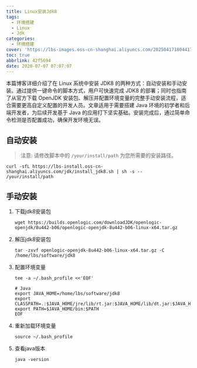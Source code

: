 ```yaml
---
title: Linux安装Jdk8
tags:
  - 环境搭建
  - Linux
  - Jdk
categories:
  - 环境搭建
cover: 'https://lbs-images.oss-cn-shanghai.aliyuncs.com/20250417180441788.png'
toc: true
abbrlink: 42f5694
date: 2020-07-07 07:07:07
---
```


本篇博客详细介绍了在 Linux 系统中安装 JDK8 的两种方式：自动安装和手动安装。通过提供一键命令的脚本方式，用户可快速完成 JDK8 的部署；同时也指南了从官方下载 OpenJDK 安装包、解压并配置环境变量的完整手动安装流程，适合需要更高自定义配置的开发人员。文章适用于需要搭建 Java 环境的初学者和后端开发者，为后续开发基于 Java 的应用打下坚实基础。安装完成后，通过简单命令检测是否配置成功，确保开发环境无误。

<!-- more -->

## 自动安装

> 注意: 请修改脚本中的 `/your/install/path` 为您所需要的安装路径。

```shell
curl -sfL https://lbs-install.oss-cn-shanghai.aliyuncs.com/jdk/install_jdk8.sh | sh -s -- /your/install/path
```

## 手动安装

1. 下载jdk8安装包

    ```
    wget https://builds.openlogic.com/downloadJDK/openlogic-openjdk/8u442-b06/openlogic-openjdk-8u442-b06-linux-x64.tar.gz
    ```

2. 解压jdk8安装包

    ```shell
    tar -zxvf openlogic-openjdk-8u442-b06-linux-x64.tar.gz -C /home/lbs/software/jdk8
    ```

3. 配置环境变量

    ```shell
    tee -a ~/.bash_profile <<'EOF'
    
    # Java
    export JAVA_HOME=/home/lbs/software/jdk8
    export CLASSPATH=.:$JAVA_HOME/jre/lib/rt.jar:$JAVA_HOME/lib/dt.jar:$JAVA_HOME/lib/tools.jar
    export PATH=$JAVA_HOME/bin:$PATH
    EOF
    ```

4. 重新加载环境变量

    ```shell
    source ~/.bash_profile
    ```
   
5. 查看java版本

    ```shell
    java -version
    ```
    